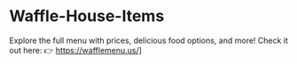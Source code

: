 # Waffle-House-Items
 Explore the full menu with prices, delicious food options, and more! Check it out here: 👉 https://wafflemenu.us/]
